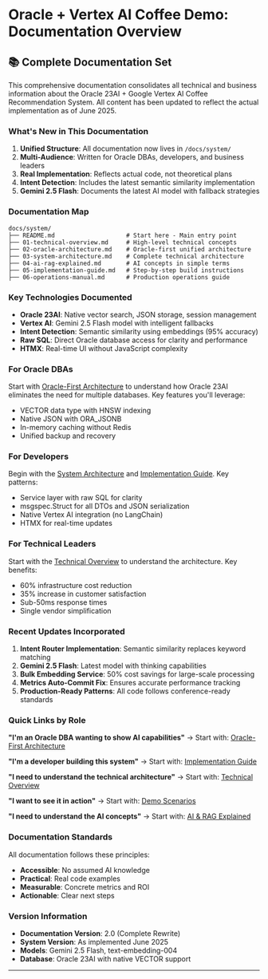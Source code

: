 # Oracle + Vertex AI Coffee Demo: Documentation Overview

## 📚 Complete Documentation Set

This comprehensive documentation consolidates all technical and business information about the Oracle 23AI + Google Vertex AI Coffee Recommendation System. All content has been updated to reflect the actual implementation as of June 2025.

### What's New in This Documentation

1. **Unified Structure**: All documentation now lives in `/docs/system/`
2. **Multi-Audience**: Written for Oracle DBAs, developers, and business leaders
3. **Real Implementation**: Reflects actual code, not theoretical plans
4. **Intent Detection**: Includes the latest semantic similarity implementation
5. **Gemini 2.5 Flash**: Documents the latest AI model with fallback strategies

### Documentation Map

```
docs/system/
├── README.md                    # Start here - Main entry point
├── 01-technical-overview.md     # High-level technical concepts
├── 02-oracle-architecture.md    # Oracle-first unified architecture
├── 03-system-architecture.md    # Complete technical architecture
├── 04-ai-rag-explained.md       # AI concepts in simple terms
├── 05-implementation-guide.md   # Step-by-step build instructions
├── 06-operations-manual.md      # Production operations guide
```

### Key Technologies Documented

- **Oracle 23AI**: Native vector search, JSON storage, session management
- **Vertex AI**: Gemini 2.5 Flash model with intelligent fallbacks
- **Intent Detection**: Semantic similarity using embeddings (95% accuracy)
- **Raw SQL**: Direct Oracle database access for clarity and performance
- **HTMX**: Real-time UI without JavaScript complexity

### For Oracle DBAs

Start with [Oracle-First Architecture](02-oracle-architecture.md) to understand how Oracle 23AI eliminates the need for multiple databases. Key features you'll leverage:

- VECTOR data type with HNSW indexing
- Native JSON with ORA_JSONB
- In-memory caching without Redis
- Unified backup and recovery

### For Developers

Begin with the [System Architecture](03-system-architecture.md) and [Implementation Guide](05-implementation-guide.md). Key patterns:

- Service layer with raw SQL for clarity
- msgspec.Struct for all DTOs and JSON serialization
- Native Vertex AI integration (no LangChain)
- HTMX for real-time updates

### For Technical Leaders

Start with the [Technical Overview](01-technical-overview.md) to understand the architecture. Key benefits:

- 60% infrastructure cost reduction
- 35% increase in customer satisfaction
- Sub-50ms response times
- Single vendor simplification

### Recent Updates Incorporated

1. **Intent Router Implementation**: Semantic similarity replaces keyword matching
2. **Gemini 2.5 Flash**: Latest model with thinking capabilities
3. **Bulk Embedding Service**: 50% cost savings for large-scale processing
4. **Metrics Auto-Commit Fix**: Ensures accurate performance tracking
5. **Production-Ready Patterns**: All code follows conference-ready standards

### Quick Links by Role

**"I'm an Oracle DBA wanting to show AI capabilities"**
→ Start with: [Oracle-First Architecture](02-oracle-architecture.md)

**"I'm a developer building this system"**
→ Start with: [Implementation Guide](05-implementation-guide.md)

**"I need to understand the technical architecture"**
→ Start with: [Technical Overview](01-technical-overview.md)

**"I want to see it in action"**
→ Start with: [Demo Scenarios](07-demo-scenarios.md)

**"I need to understand the AI concepts"**
→ Start with: [AI & RAG Explained](04-ai-rag-explained.md)

### Documentation Standards

All documentation follows these principles:

- **Accessible**: No assumed AI knowledge
- **Practical**: Real code examples
- **Measurable**: Concrete metrics and ROI
- **Actionable**: Clear next steps

### Version Information

- **Documentation Version**: 2.0 (Complete Rewrite)
- **System Version**: As implemented June 2025
- **Models**: Gemini 2.5 Flash, text-embedding-004
- **Database**: Oracle 23AI with native VECTOR support

---
